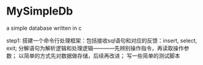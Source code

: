 # MySimpleDb
a simple database written in c

step1: 
搭建一个命令行处理框架：包括接收sql语句和对应的反馈：insert, select, exit;
分解语句为解析逻辑和处理逻辑————先辨别操作指令，再读取操作参数；
以简单的方式先对数据做存储，后续再改进；
写一些简单的测试脚本

